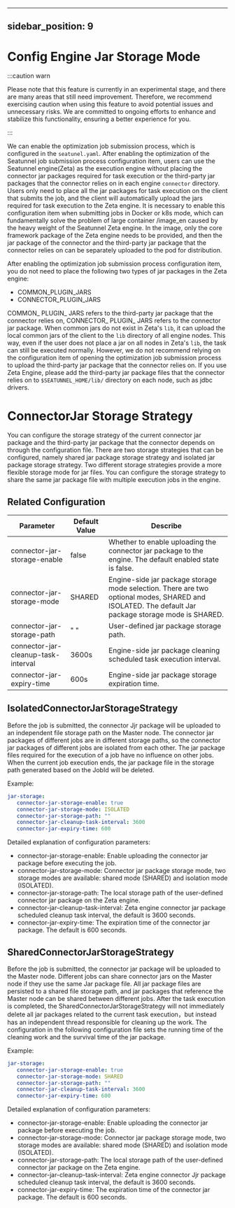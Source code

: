 ---

sidebar_position: 9
-------------------

# Config Engine Jar Storage Mode

:::caution warn

Please note that this feature is currently in an experimental stage, and there are many areas that still need improvement. Therefore, we recommend exercising caution when using this feature to avoid potential issues and unnecessary risks.
We are committed to ongoing efforts to enhance and stabilize this functionality, ensuring a better experience for you.

:::

We can enable the optimization job submission process, which is configured in the `seatunel.yaml`. After enabling the optimization of the Seatunnel job submission process configuration item,
users can use the Seatunnel engine(Zeta) as the execution engine without placing the connector jar packages required for task execution or the third-party jar packages that the connector relies on in each engine `connector` directory.
Users only need to place all the jar packages for task execution on the client that submits the job, and the client will automatically upload the jars required for task execution to the Zeta engine. It is necessary to enable this configuration item when submitting jobs in Docker or k8s mode,
which can fundamentally solve the problem of large container /image_en caused by the heavy weight of the Seatunnel Zeta engine. In the image, only the core framework package of the Zeta engine needs to be provided,
and then the jar package of the connector and the third-party jar package that the connector relies on can be separately uploaded to the pod for distribution.

After enabling the optimization job submission process configuration item, you do not need to place the following two types of jar packages in the Zeta engine:
- COMMON_PLUGIN_JARS
- CONNECTOR_PLUGIN_JARS

COMMON_ PLUGIN_ JARS refers to the third-party jar package that the connector relies on, CONNECTOR_ PLUGIN_ JARS refers to the connector jar package.
When common jars do not exist in Zeta's `lib`, it can upload the local common jars of the client to the `lib` directory of all engine nodes.
This way, even if the user does not place a jar on all nodes in Zeta's `lib`, the task can still be executed normally.
However, we do not recommend relying on the configuration item of opening the optimization job submission process to upload the third-party jar package that the connector relies on.
If you use Zeta Engine, please add the third-party jar package files that the connector relies on to `$SEATUNNEL_HOME/lib/` directory on each node, such as jdbc drivers.

# ConnectorJar Storage Strategy

You can configure the storage strategy of the current connector jar package and the third-party jar package that the connector depends on through the configuration file.
There are two storage strategies that can be configured, namely shared jar package storage strategy and isolated jar package storage strategy.
Two different storage strategies provide a more flexible storage mode for jar files. You can configure the storage strategy to share the same jar package file with multiple execution jobs in the engine.

## Related Configuration

|              Parameter              | Default Value |                                                                      Describe                                                                      |
|-------------------------------------|---------------|----------------------------------------------------------------------------------------------------------------------------------------------------|
| connector-jar-storage-enable        | false         | Whether to enable uploading the connector jar package to the engine. The default enabled state is false.                                           |
| connector-jar-storage-mode          | SHARED        | Engine-side jar package storage mode selection. There are two optional modes, SHARED and ISOLATED. The default Jar package storage mode is SHARED. |
| connector-jar-storage-path          | " "           | User-defined jar package storage path.                                                                                                             |
| connector-jar-cleanup-task-interval | 3600s         | Engine-side jar package cleaning scheduled task execution interval.                                                                                |
| connector-jar-expiry-time           | 600s          | Engine-side jar package storage expiration time.                                                                                                   |

## IsolatedConnectorJarStorageStrategy

Before the job is submitted, the connector Jjr package will be uploaded to an independent file storage path on the Master node.
The connector jar packages of different jobs are in different storage paths, so the connector jar packages of different jobs are isolated from each other.
The jar package files required for the execution of a job have no influence on other jobs. When the current job execution ends, the jar package file in the storage path generated based on the JobId will be deleted.

Example:

```yaml
jar-storage:
   connector-jar-storage-enable: true
   connector-jar-storage-mode: ISOLATED
   connector-jar-storage-path: ""
   connector-jar-cleanup-task-interval: 3600
   connector-jar-expiry-time: 600
```

Detailed explanation of configuration parameters:
- connector-jar-storage-enable: Enable uploading the connector jar package before executing the job.
- connector-jar-storage-mode: Connector jar package storage mode, two storage modes are available: shared mode (SHARED) and isolation mode (ISOLATED).
- connector-jar-storage-path: The local storage path of the user-defined connector jar package on the Zeta engine.
- connector-jar-cleanup-task-interval: Zeta engine connector jar package scheduled cleanup task interval, the default is 3600 seconds.
- connector-jar-expiry-time: The expiration time of the connector jar package. The default is 600 seconds.

## SharedConnectorJarStorageStrategy

Before the job is submitted, the connector jar package will be uploaded to the Master node. Different jobs can share connector jars on the Master node if they use the same Jar package file.
All jar package files are persisted to a shared file storage path, and jar packages that reference the Master node can be shared between different jobs. After the task execution is completed,
the SharedConnectorJarStorageStrategy will not immediately delete all jar packages related to the current task execution，but instead has an independent thread responsible for cleaning up the work.
The configuration in the following configuration file sets the running time of the cleaning work and the survival time of the jar package.

Example:

```yaml
jar-storage:
   connector-jar-storage-enable: true
   connector-jar-storage-mode: SHARED
   connector-jar-storage-path: ""
   connector-jar-cleanup-task-interval: 3600
   connector-jar-expiry-time: 600
```

Detailed explanation of configuration parameters:
- connector-jar-storage-enable: Enable uploading the connector jar package before executing the job.
- connector-jar-storage-mode: Connector jar package storage mode, two storage modes are available: shared mode (SHARED) and isolation mode (ISOLATED).
- connector-jar-storage-path: The local storage path of the user-defined connector jar package on the Zeta engine.
- connector-jar-cleanup-task-interval: Zeta engine connector Jjr package scheduled cleanup task interval, the default is 3600 seconds.
- connector-jar-expiry-time: The expiration time of the connector jar package. The default is 600 seconds.

